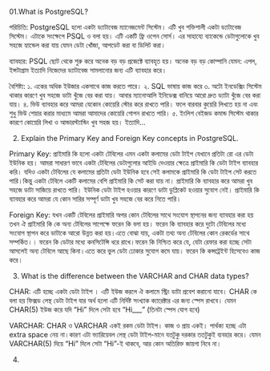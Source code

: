 01.What is PostgreSQL?

পরিচিতি:
PostgreSQL হলো একটা ড্যাটাবেজ ম্যানেজমেন্ট সিস্টেম। এটি খুব শক্তিশালী একটা ড্যাটাবেজ সিস্টেম। এটাকে সংক্ষেপে PSQL ও বলা হয়। এটি একটি ফ্রি ওপেন সোর্স। এর সাহায্যে ব্যাকেন্ডে ডেটাগুলোকে খুব সহজে হ্যান্ডেল করা যায় যেমন ডেটা খোঁজা, আপডেট করা বা ডিলিট করা।

ব্যাবহার:
PSQL ছোট থেকে শুরু করে অনেক বড় বড় প্রজেক্টে ব্যাবহৃত হয়। অনেক বড় বড় কোম্পানি যেমন: এপল, ইন্সটাগ্রাম ইত্যাদি নিজেদের ড্যাটাবেজ সামলানোর জন্য এটি ব্যাবহার করে।

বৈশিষ্ট্য:
১. একের অধিক ইউজার একসাথে কাজ করতে পারে।
২. SQL ভাষায় কাজ করে
৩. অটো ইনডেক্সিং সিস্টেম থাকার কারণে খুব সহজে ডাটা খুঁজে বের করা যায়। আবার ম্যানোআলি ইনিডেক্স বানিয়ে আরো দ্রুত ড্যাটা খুঁজে বের করা যায়।
৪. ভিউ ব্যাবহার করে আমরা যেকোন কোয়েরি স্টোর করে রাখতে পারি। ফলে বারবার কুয়েরি লিখতে হয় না এবং শুধু ভিউ শেয়ার করার মাধ্যমে আমরা আমাদের কোয়েরি গোপন রাখতে পারি।
৫. ইংলিশ বেইজড কমান্ড সিস্টেম থাকার কারণে কোয়েরি লিখা ও আন্ডারস্ট্যান্ডিং খুব সহজ হয়।
ইত্যাদি...

02.  Explain the Primary Key and Foreign Key concepts in PostgreSQL.

Primary Key: প্রাইমারি কি হলো একটা টেবিলের এমন একটা কলামের ডেটা টাইপ যেখানে প্রতিটা রো এর ডেটা ইউনিক হয়। আমরা সাধারণ ভাবে একটা টেবিলের ডেটাগুলোর আইডি দেওয়ার ক্ষেত্রে প্রাইমারি কি ডেটা টাইপ ব্যাবহার করি। যদিও একটা টেবিলের যে কলামের প্রতিটা ডেটা ইউনিক হবে সেই কলামকে প্রাইমারি কি ডেটা টাইপ সেট করতে পারি।কিন্তু একটা টেবিলে একটি কলামের বেশি প্রাইমারি কি সেট করা যায় না। 
প্রাইমারি কি ব্যাবহার করে আমরা খুব সহজে ডাটা সাজিয়ে রাখতে পারি। ইউনিক ডেটা টাইপ হওয়ার কারণে ডাটা ডুপ্লিকেট হওয়ার সুযোগ নেই। প্রাইমারি কি ব্যাবহার করে আমরা যে কোন সারির সম্পূর্ণ ডাটা খুব সহজে বের করে নিতে পারি।

Foreign Key: যখন একটি টেবিলের প্রাইমারি অপর কোন টেবিলের সাথে সংযোগ স্থাপনের জন্য ব্যাবহার করা হয় তখন ঐ প্রাইমারি কি কে অন্য টেবিলের সাপেক্ষে ফরেন কি বলা হয়। ফরেন কি ব্যাবহার করে দুটো টেবিলের মধ্যে সংযোগ স্থাপন করে ডাটাকে আরো উন্নত করা হয়।এতে বোঝা যায়, একটা তথ্য অন্য টেবিলের কোন রেকর্ডের সাথে সম্পর্কিত।। ফরেন কি ডেটার মধ্যে কনসিটেন্সি ধরে রাখে।ফরেন কি নিশ্চিত করে যে, যেটা রেফার করা হচ্ছে সেটা আসলেই অন্য টেবিলে আছে কিনা।এতে করে ভুল ডেটা ঢোকার সুযোগ কমে যায়। ফরেন কি কন্সট্রেইন্ট হিসেবেও কাজ করে।

03. What is the difference between the VARCHAR and CHAR data types?

 CHAR: এটি হচ্ছে একটা ডেটা টাইপ । এটি ইউজ করলে ঐ কলামে স্ট্রিং ডাটা প্রবেশ করানো যাবে। CHAR কে বলা হয় ফিক্সড লেন্থ ডেটা টাইপ যার অর্থ হলো এটি নির্দিষ্ট সংখ্যাক ক্যারেক্টার এর জন্য স্পেস রাখবে। যেমন CHAR(5) ইউজ করে যদি “Hi” দিলে সেটা হবে “Hi___” (তিনটা স্পেস যোগ হবে) 

 VARCHAR: CHAR ও VARCHAR একই রকম ডেটা টাইপ। কাজ ও প্রায় একই। পার্থক্য হচ্ছে এটা extra space নেয় না।কারণ এটা ভ্যারিয়েবল লেন্থ ডেটা টাইপ-মানে যতটুকু দরকার ততটুকুই ব্যবহার করে। যেমন VARCHAR(5) দিয়ে “Hi” দিলে সেটা “Hi”-ই থাকবে, আর কোন অতিরিক্ত জায়গা নিবে না।

 04.
